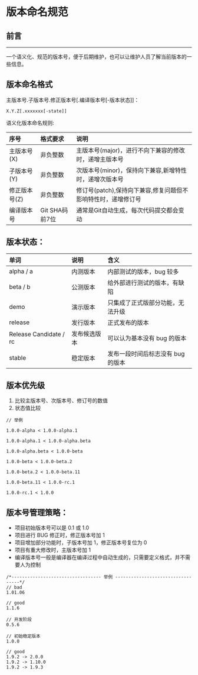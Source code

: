 # 版本命名规范

## 前言
-------------------------------
一个语义化、规范的版本号，便于后期维护，也可以让维护人员了解当前版本的一些信息。

版本命名格式
---------------------------

主版本号.子版本号.修正版本号[.编译版本号[-版本状态]]：
```
X.Y.Z[.xxxxxxx[-state]]
```

语义化版本命名规则:

| **序号** | **格式要求** | **说明**| 
|:---------| :------ | :------ |
| 主版本号(X) | 非负整数 | 主版本号(major)，进行不向下兼容的修改时，递增主版本号 |
| 子版本号(Y) | 非负整数 | 次版本号(minor)，保持向下兼容,新增特性时，递增次版本号 |
| 修正版本号(Z) | 非负整数 | 修订号(patch),保持向下兼容,修复问题但不影响特性时，递增修订号 |
| 编译版本号  | Git SHA码前7位| 通常是Git自动生成，每次代码提交都会变动 |

## 版本状态：

|单词 |说明 |含义 |
|:---------| :------ | :------ |
|alpha / a	|内测版本	|内部测试的版本，bug 较多
|beta / b	|公测版本	|给外部进行测试的版本，有缺陷
|demo	|演示版本	|只集成了正式版部分功能，无法升级
|release	|发行版本	|正式发布的版本
|Release Candidate / rc	|发布候选版本	|可以认为基本没有 bug 的版本
|stable	|稳定版本	|发布一段时间后标志没有 bug 的版本
  
## 版本优先级
1. 比较主版本号、次版本号、修订号的数值
2. 状态值比较

```
// 举例

1.0.0-alpha < 1.0.0-alpha.1

1.0.0-alpha.1 < 1.0.0-alpha.beta

1.0.0-alpha.beta < 1.0.0-beta

1.0.0-beta < 1.0.0-beta.2

1.0.0-beta.2 < 1.0.0-beta.11

1.0.0-beta.11 < 1.0.0-rc.1

1.0.0-rc.1 < 1.0.0
```

## 版本号管理策略：
* 项目初始版本号可以是 0.1 或 1.0
* 项目进行 BUG 修正时，修正版本号加 1
* 项目增加部分功能时，子版本号加 1，修正版本号复位为 0
* 项目有重大修改时，主版本号加 1
* 编译版本号一般是编译器在编译过程中自动生成的，只需要定义格式，并不需要人为控制

```
/*---------------------------------- 举例 ----------------------------------*/
// bad
1.01.06

// good
1.1.6

// 开发阶段
0.5.6

// 初始稳定版本
1.0.0

// good
1.9.2 -> 2.0.0
1.9.2 -> 1.10.0
1.9.2 -> 1.9.3
```
